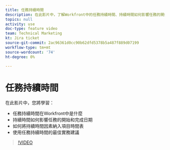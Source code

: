 ```yaml
---
title: 任務持續時間
description: 在此影片中，了解Workfront中的任務持續時間、持續時間如何影響任務的開始和完成日期、持續時間如何影響項目時間軸以及使用任務持續時間的一些最佳做法建議。
topics: null
activity: use
doc-type: feature video
team: Technical Marketing
kt: Jira ticket
source-git-commit: 2ac96361d0cc90b62dfd5378b5a487f889d07199
workflow-type: tm+mt
source-wordcount: '74'
ht-degree: 0%

---
```


# 任務持續時間

在此影片中，您將學習：

* 任務持續時間在Workfront中是什麼
* 持續時間如何影響任務的開始和完成日期
* 如何將持續時間因素納入項目時間表
* 使用任務持續時間的最佳實務建議

>[!VIDEO](https://video.tv.adobe.com/v/335089/?quality=12)